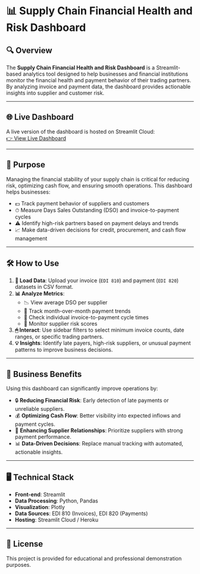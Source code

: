 # 📊 Supply Chain Financial Health and Risk Dashboard

## 🔍 Overview
The **Supply Chain Financial Health and Risk Dashboard** is a Streamlit-based analytics tool designed to help businesses and financial institutions monitor the financial health and payment behavior of their trading partners. By analyzing invoice and payment data, the dashboard provides actionable insights into supplier and customer risk.

---

## 🌐 Live Dashboard
A live version of the dashboard is hosted on Streamlit Cloud:  
[👉 View Live Dashboard](https://kawandag.github.io/edi_supply_chain_dashboard/)

---

## 🎯 Purpose
Managing the financial stability of your supply chain is critical for reducing risk, optimizing cash flow, and ensuring smooth operations. This dashboard helps businesses:

- 💵 Track payment behavior of suppliers and customers
- ⏱ Measure Days Sales Outstanding (DSO) and invoice-to-payment cycles
- ⚠️ Identify high-risk partners based on payment delays and trends
- 📈 Make data-driven decisions for credit, procurement, and cash flow management

---

## 🛠 How to Use
1. **📂 Load Data**: Upload your invoice (`EDI 810`) and payment (`EDI 820`) datasets in CSV format.  
2. **📊 Analyze Metrics**:
   - 📉 View average DSO per supplier
   - 📅 Track month-over-month payment trends
   - 🧾 Check individual invoice-to-payment cycle times
   - 🚨 Monitor supplier risk scores
3. **🖱 Interact**: Use sidebar filters to select minimum invoice counts, date ranges, or specific trading partners.  
4. **💡 Insights**: Identify late payers, high-risk suppliers, or unusual payment patterns to improve business decisions.

---

## 🚀 Business Benefits
Using this dashboard can significantly improve operations by:

- 🔒 **Reducing Financial Risk**: Early detection of late payments or unreliable suppliers.  
- 💰 **Optimizing Cash Flow**: Better visibility into expected inflows and payment cycles.  
- 🤝 **Enhancing Supplier Relationships**: Prioritize suppliers with strong payment performance.  
- 📊 **Data-Driven Decisions**: Replace manual tracking with automated, actionable insights.

---

## 🖥 Technical Stack
- **Front-end**: Streamlit  
- **Data Processing**: Python, Pandas  
- **Visualization**: Plotly  
- **Data Sources**: EDI 810 (Invoices), EDI 820 (Payments)  
- **Hosting**: Streamlit Cloud / Heroku

---

## 📜 License
This project is provided for educational and professional demonstration purposes.
